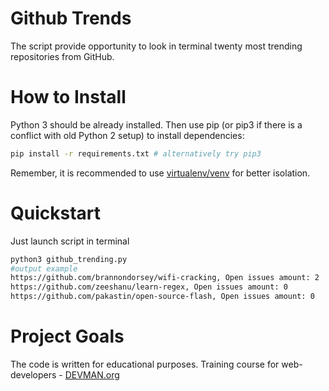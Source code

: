 # Github Trends

The script provide opportunity to look in terminal twenty most trending repositories from GitHub.

# How to Install

Python 3 should be already installed. Then use pip (or pip3 if there is a conflict with old Python 2 setup) to install dependencies:

```bash
pip install -r requirements.txt # alternatively try pip3
```

Remember, it is recommended to use [virtualenv/venv](https://devman.org/encyclopedia/pip/pip_virtualenv/) for better isolation.

# Quickstart

Just launch script in terminal  

```bash
python3 github_trending.py
#output example
https://github.com/brannondorsey/wifi-cracking, Open issues amount: 2
https://github.com/zeeshanu/learn-regex, Open issues amount: 0
https://github.com/pakastin/open-source-flash, Open issues amount: 0 

```

# Project Goals

The code is written for educational purposes. Training course for web-developers - [DEVMAN.org](https://devman.org)
